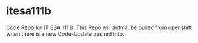 # itesa111b

Code Repo for IT ESA 111 B.
This Repo will autma. be pulled from openshift when there is a new Code-Update pushed into.
